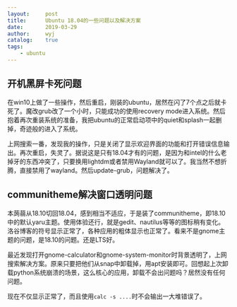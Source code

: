 ```yaml
---
layout:		post
title:		Ubuntu 18.04的一些问题以及解决方案
date:		2019-03-29
author:		wyj
catalog:	true
tags:
    - ubuntu
---
```


## 开机黑屏卡死问题
在win10上做了一些操作，然后重启，刚装的ubuntu，居然在闪了7个点之后就卡死了。魔改grub改了一个小时，只能成功的使用recovery mode进入系统。然后抱着再次重装系统的准备，我把ubuntu的正常启动项中的quiet和splash一起删掉，奇迹般的进入了系统。

上网搜索一番，发现我的操作，只是关闭了显示欢迎界面的功能和打开错误信息输出。再次重启，失灵了。据说这是只有18.04才有的问题，是因为和intel的什么老掉牙的东西冲突了，只要换用lightdm或者禁用Wayland就可以了。我当然不想折腾，直接禁用了wayland。然后update-grub，问题解决了。

## communitheme解决窗口透明问题
本蒟蒻从18.10切回18.04，感到相当不适应，于是装了communitheme，即18.10中的默认yaru主题。使用体验还行，就是gedit、nautilus等等的图标稍有变化。洛谷博客的符号显示正常了，各种应用的粗体显示也正常了。看来不是gnome主题的问题，是18.10的问题。还是LTS好。


最近发现打开gnome-calculator和gnome-system-monitor时背景透明了，上网搜索解决方案。原来只要把他们从snap中卸载掉，用apt安装即可。回想起上次卸载python系统崩溃的场景，这么核心的应用，卸载不会出问题吗？居然没有任何问题。

现在不仅显示正常了，而且使用`calc -s ....`时不会输出一大堆错误了。
